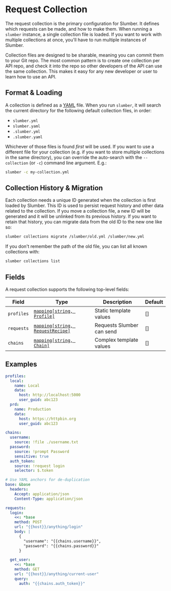 # Request Collection

The request collection is the primary configuration for Slumber. It defines which requests can be made, and how to make them. When running a `slumber` instance, a single collection file is loaded. If you want to work with multiple collections at once, you'll have to run multiple instances of Slumber.

Collection files are designed to be sharable, meaning you can commit them to your Git repo. The most common pattern is to create one collection per API repo, and check it into the repo so other developers of the API can use the same collection. This makes it easy for any new developer or user to learn how to use an API.

## Format & Loading

A collection is defined as a [YAML](https://yaml.org/) file. When you run `slumber`, it will search the current directory for the following default collection files, in order:

- `slumber.yml`
- `slumber.yaml`
- `.slumber.yml`
- `.slumber.yaml`

Whichever of those files is found _first_ will be used. If you want to use a different file for your collection (e.g. if you want to store multiple collections in the same directory), you can override the auto-search with the `--collection` (or `-c`) command line argument. E.g.:

```sh
slumber -c my-collection.yml
```

## Collection History & Migration

Each collection needs a unique ID generated when the collection is first loaded by Slumber. This ID is used to persist request history and other data related to the collection. If you move a collection file, a new ID will be generated and it will be unlinked from its previous history. If you want to retain that history, you can migrate data from the old ID to the new one like so:

```sh
slumber collections migrate /slumber/old.yml /slumber/new.yml
```

If you don't remember the path of the old file, you can list all known collections with:

```sh
slumber collections list
```

## Fields

A request collection supports the following top-level fields:

| Field      | Type                                                    | Description               | Default |
| ---------- | ------------------------------------------------------- | ------------------------- | ------- |
| `profiles` | [`mapping[string, Profile]`](./profile.md)              | Static template values    | []      |
| `requests` | [`mapping[string, RequestRecipe]`](./request_recipe.md) | Requests Slumber can send | []      |
| `chains`   | [`mapping[string, Chain]`](./chain.md)                  | Complex template values   | []      |

## Examples

```yaml
profiles:
  local:
    name: Local
    data:
      host: http://localhost:5000
      user_guid: abc123
  prd:
    name: Production
    data:
      host: https://httpbin.org
      user_guid: abc123

chains:
  username:
    source: !file ./username.txt
  password:
    source: !prompt Password
    sensitive: true
  auth_token:
    source: !request login
    selector: $.token

# Use YAML anchors for de-duplication
base: &base
  headers:
    Accept: application/json
    Content-Type: application/json

requests:
  login:
    <<: *base
    method: POST
    url: "{{host}}/anything/login"
    body: |
      {
        "username": "{{chains.username}}",
        "password": "{{chains.password}}"
      }

  get_user:
    <<: *base
    method: GET
    url: "{{host}}/anything/current-user"
    query:
      auth: "{{chains.auth_token}}"
```
